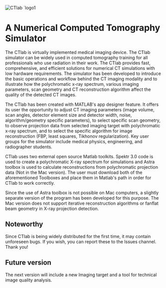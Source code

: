 
![CTlab ´logo1](https://user-images.githubusercontent.com/110446843/183570885-af213bfb-5be0-4297-a8bf-00bf1a5eb818.png)


# A Numerical Computed Tomography Simulator

The CTlab is virtually implemented medical imaging device. The CTlab simulator can be widely used in computed tomography training for all professionals who use radiation in their work. The CTlab provides fast, comprehensive, and efficient solutions for numerical CT simulations with low hardware requirements. The simulator has been developed to introduce the basic operations and workflow behind the CT imaging modality and to illustrate how the polychromatic x-ray spectrum, various imaging parameters, scan geometry and CT reconstruction algorithm affect the quality of the detected CT images.

The CTlab has been created with MATLAB's app designer feature. It offers its user the opportunity to adjust CT imaging parameters (image volume, scan angles, detector element size and detector width, noise, algorithm/geometry specific parameters), to select specific scan geometry, to observe projection data from selected imaging target with polychromatic x-ray spectrum, and to select the specific algorithm for image reconstruction (FBP, least squares, Tikhonov regularization). Key user groups for the simulator include medical physics, engineering, and radiographer students.


CTlab uses two external open source Matlab toolkits. Spektr 3.0 code is used to create a polychromatic X-ray spectrum for simulations and Astra toolbox is used to calculate reconstructions from polychromatic projection data (Not in the Mac version). The user must download both of the aforementioned Toolboxes and place them in Matlab's path in order for CTlab to work correctly. 

Since the use of Astra toolbox is not possible on Mac computers, a slightly separate version of the program has been developed for this purpose. The Mac version does not support iterative reconstruction algorithms or fanflat beam geometry in X-ray projection detection.


## Noteworthy

Since CTlab is being widely distributed for the first time, it may contain unforeseen bugs. If you wish, you can report these to the Issues channel. Thank you!


## Future version

The next version will include a new Imaging target and a tool for technical image quality analysis.
